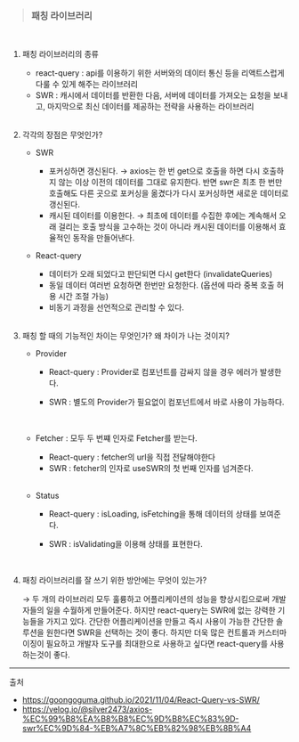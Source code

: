 > ### 패칭 라이브러리

 <br>

1. 패칭 라이브러리의 종류

   - react-query : api를 이용하기 위한 서버와의 데이터 통신 등을 리액트스럽게 다룰 수 있게 해주는 라이브러리
   - SWR : 캐시에서 데이터를 반환한 다음, 서버에 데이터를 가져오는 요청을 보내고, 마지막으로 최신 데이터를 제공하는 전략을 사용하는 라이브러리

    <br>

2. 각각의 장점은 무엇인가?

   - SWR

     - 포커싱하면 갱신된다.
       $\rightarrow$ axios는 한 번 get으로 호출을 하면 다시 호출하지 않는 이상 이전의 데이터를 그대로 유지한다. 반면 swr은 최초 한 번만 호출해도 다른 곳으로 포커싱을 옮겼다가 다시 포커싱하면 새로운 데이터로 갱신된다.
     - 캐시된 데이터를 이용한다.
       $\rightarrow$ 최초에 데이터를 수집한 후에는 계속해서 오래 걸리는 호출 방식을 고수하는 것이 아니라 캐시된 데이터를 이용해서 효율적인 동작을 만들어낸다.

   - React-query

     - 데이터가 오래 되었다고 판단되면 다시 get한다 (invalidateQueries)
     - 동일 데이터 여러번 요청하면 한번만 요청한다. (옵션에 따라 중복 호출 허용 시간 조절 가능)
     - 비동기 과정을 선언적으로 관리할 수 있다.

      <br>

3. 패칭 할 때의 기능적인 차이는 무엇인가? 왜 차이가 나는 것이지?

   - Provider

     - React-query : Provider로 컴포넌트를 감싸지 않을 경우 에러가 발생한다.
     - SWR : 별도의 Provider가 필요없이 컴포넌트에서 바로 사용이 가능하다.

       <br>

   - Fetcher : 모두 두 번쨰 인자로 Fetcher를 받는다.

     - React-query : fetcher의 url을 직접 전달해야한다
     - SWR : fetcher의 인자로 useSWR의 첫 번째 인자를 넘겨준다.

      <br>

   - Status

     - React-query : isLoading, isFetching을 통해 데이터의 상태를 보여준다.
     - SWR : isValidating을 이용해 상태를 표현한다.

       <br>

4. 패칭 라이브러리를 잘 쓰기 위한 방안에는 무엇이 있는가?
   <br>

   $\rightarrow$ 두 개의 라이브러리 모두 훌륭하고 어플리케이션의 성능을 향상시킴으로써 개발자들의 일을 수월하게 만들어준다. 하지만 react-query는 SWR에 없는 강력한 기능들을 가지고 있다. 간단한 어플리케이션을 만들고 즉시 사용이 가능한 간단한 솔루션을 원한다면 SWR을 선택하는 것이 좋다. 하지만 더욱 많은 컨트롤과 커스터마이징이 필요하고 개발자 도구를 최대한으로 사용하고 싶다면 react-query를 사용하는것이 좋다.

---

출처

- https://goongoguma.github.io/2021/11/04/React-Query-vs-SWR/
- https://velog.io/@silver2473/axios-%EC%99%B8%EA%B8%B8%EC%9D%B8%EC%83%9D-swr%EC%9D%84-%EB%A7%8C%EB%82%98%EB%8B%A4
